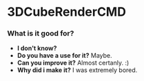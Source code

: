 # 3DCubeRenderCMD

### What is it good for?
* **I don't know?**
* **Do you have a use for it?** Maybe.
* **Can you improve it?** Almost certanly. :)
* **Why did i make it?** I was extremely bored.
